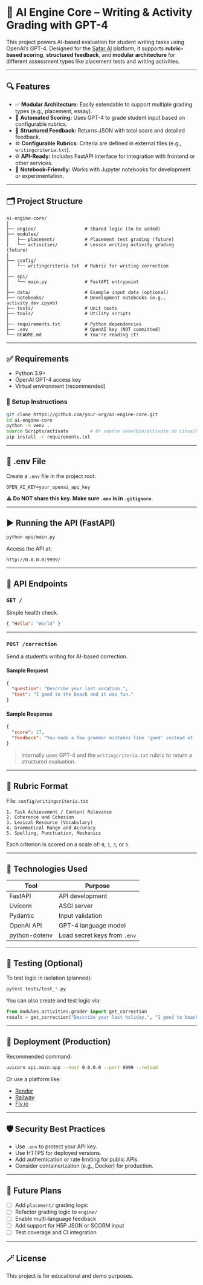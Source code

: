 # 🧠 AI Engine Core – Writing & Activity Grading with GPT-4

This project powers AI-based evaluation for student writing tasks using OpenAI’s GPT-4. Designed for the [Safar AI](https://safarai.org) platform, it supports **rubric-based scoring**, **structured feedback**, and **modular architecture** for different assessment types like placement tests and writing activities.

---

## 🔍 Features

- ✅ **Modular Architecture:** Easily extendable to support multiple grading types (e.g., placement, essay).
- 🧠 **Automated Scoring:** Uses GPT-4 to grade student input based on configurable rubrics.
- 📝 **Structured Feedback:** Returns JSON with total score and detailed feedback.
- ⚙️ **Configurable Rubrics:** Criteria are defined in external files (e.g., `writingcriteria.txt`).
- 🌐 **API-Ready:** Includes FastAPI interface for integration with frontend or other services.
- 📁 **Notebook-Friendly:** Works with Jupyter notebooks for development or experimentation.

---

## 🗂 Project Structure

```
ai-engine-core/
│
├── engine/                  # Shared logic (to be added)
├── modules/
│   ├── placement/           # Placement test grading (future)
│   └── activities/          # Lesson writing activity grading (future)
│
├── config/
│   └── writingcriteria.txt  # Rubric for writing correction
│
├── api/
│   └── main.py              # FastAPI entrypoint
│
├── data/                    # Example input data (optional)
├── notebooks/               # Development notebooks (e.g., activity_dev.ipynb)
├── tests/                   # Unit tests
├── tools/                   # Utility scripts
│
├── requirements.txt         # Python dependencies
├── .env                     # OpenAI key (NOT committed)
└── README.md                # You're reading it!
```

---

## ✅ Requirements

- Python 3.9+
- OpenAI GPT-4 access key
- Virtual environment (recommended)

### 🧪 Setup Instructions

```bash
git clone https://github.com/your-org/ai-engine-core.git
cd ai-engine-core
python -m venv .
source Scripts/activate        # Or source venv/bin/activate on Linux/Mac
pip install -r requirements.txt
```

---

## 🔐 .env File

Create a `.env` file in the project root:

```env
OPEN_AI_KEY=your_openai_api_key
```

**⚠️ Do NOT share this key. Make sure `.env` is in `.gitignore`.**

---

## ▶️ Running the API (FastAPI)

```bash
python api/main.py
```

Access the API at:

```
http://0.0.0.0:9999/
```

---

## 📡 API Endpoints

### `GET /`

Simple health check.

```json
{ "Hello": "World" }
```

---

### `POST /correction`

Send a student’s writing for AI-based correction.

#### Sample Request

```json
{
  "question": "Describe your last vacation.",
  "text": "I goed to the beach and it was fun."
}
```

#### Sample Response

```json
{
  "score": 17,
  "feedback": "You made a few grammar mistakes like 'goed' instead of 'went'. Try to add more detail next time..."
}
```

> Internally uses GPT-4 and the `writingcriteria.txt` rubric to return a structured evaluation.

---

## 🧪 Rubric Format

File: `config/writingcriteria.txt`

```
1. Task Achievement / Content Relevance
2. Coherence and Cohesion
3. Lexical Resource (Vocabulary)
4. Grammatical Range and Accuracy
5. Spelling, Punctuation, Mechanics
```

Each criterion is scored on a scale of: `0`, `1`, `3`, or `5`.

---

## 🧠 Technologies Used

| Tool           | Purpose                         |
|----------------|----------------------------------|
| FastAPI        | API development                 |
| Uvicorn        | ASGI server                     |
| Pydantic       | Input validation                |
| OpenAI API     | GPT-4 language model            |
| python-dotenv  | Load secret keys from `.env`    |

---

## 🧪 Testing (Optional)

To test logic in isolation (planned):

```bash
pytest tests/test_*.py
```

You can also create and test logic via:

```python
from modules.activities.grader import get_correction
result = get_correction("Describe your last holiday.", "I goed to beach and swam.")
```

---

## 🚀 Deployment (Production)

Recommended command:

```bash
uvicorn api.main:app --host 0.0.0.0 --port 9999 --reload
```

Or use a platform like:
- [Render](https://render.com)
- [Railway](https://railway.app)
- [Fly.io](https://fly.io)

---

## 🛡 Security Best Practices

- Use `.env` to protect your API key.
- Use HTTPS for deployed versions.
- Add authentication or rate limiting for public APIs.
- Consider containerization (e.g., Docker) for production.

---

## 📌 Future Plans

- [ ] Add `placement/` grading logic
- [ ] Refactor grading logic to `engine/`
- [ ] Enable multi-language feedback
- [ ] Add support for H5P JSON or SCORM input
- [ ] Test coverage and CI integration

---

## 🪄 License

This project is for educational and demo purposes.
